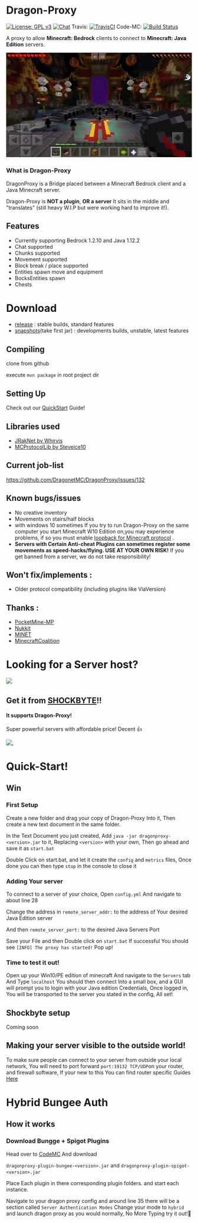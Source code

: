 
# **Dragon-Proxy**

[![License: GPL v3](https://img.shields.io/badge/License-GPL%20v3-blue.svg)](http://www.gnu.org/licenses/gpl-3.0)
[![Chat](https://img.shields.io/badge/chat-on%20discord-7289da.svg)](https://discord.gg/CmkxTz2)
Travis: [![TravisCI](https://travis-ci.org/DragonetMC/DragonProxy.svg?branch=master)](https://travis-ci.org/DragonetMC/DragonProxy)
Code-MC: [![Build Status](https://ci.codemc.org/buildStatus/icon?job=DragonetMC/DragonProxy)](https://ci.codemc.org/job/DragonetMC/job/DragonProxy/)


A proxy to allow **Minecraft: Bedrock** clients to connect to **Minecraft: Java Edition** servers.

![Screenshot](https://github.com/DragonetMC/DragonProxy/raw/master/screenshots/hypixel.png)

### What is Dragon-Proxy
DragonProxy is a Bridge placed between a Minecraft Bedrock client and a Java Minecraft server.

Dragon-Proxy is __NOT a plugin__, __OR a server__ It sits in the middle and "translates" (still heavy W.I.P but were working hard to improve it!).

## Features
- Currently supporting Bedrock 1.2.10 and Java 1.12.2
- Chat supported
- Chunks supported
- Movement supported
- Block break / place supported
- Entities spawn move and equipment
- BocksEntities spawn
- Chests




# Download
 - [release](https://github.com/DragonetMC/DragonProxy/releases) : stable builds, standard features
 - [snapshots](https://ci.codemc.org/job/DragonetMC/job/DragonProxy/lastSuccessfulBuild/artifact/proxy/target/)(take first jar) : developments builds, unstable, latest features

## Compiling
clone from github

execute `mvn package` in root project dir

## Setting Up
Check out our [QuickStart](https://github.com/abelj001/DragonProxy/blob/master/README.md#quickstart) Guide!


## Libraries used
* [JRakNet by Whirvis](https://github.com/JRakNet/JRakNet)
* [MCProtocolLib by Steveice10](https://github.com/Steveice10/MCProtocolLib)


## Current job-list 
https://github.com/DragonetMC/DragonProxy/issues/132

## Known bugs/issues
 - No creative inventory
 - Movements on stairs/half blocks
 - with windows 10 sometimes If you try to run Dragon-Proxy on the same computer you start Minecraft W10 Edition on,you may experience problems, if so you must enable [loopback for Minecraft protocol](http://pmmp.readthedocs.io/en/rtfd/faq/connecting/win10localhostcantconnect.html) .
 - __Servers with Certain Anti-cheat Plugins can sometimes register some movements as speed-hacks/flying. **USE AT YOUR OWN RISK!**__
If you get banned from a server, we do not take responsibility!


## Won't fix/implements :
 - Older protocol compatibility (including plugins like ViaVersion)


## Thanks :
* [PocketMine-MP](https://github.com/pmmp/PocketMine-MP)
* [Nukkit](https://github.com/NukkitX/Nukkit)
* [MINET](https://github.com/NiclasOlofsson/MiNET)
* [MinecraftCoalition](http://wiki.vg)

# Looking for a Server host?
[![](https://shockbyte.com/assets/img/logo-2017.png)](https://shockbyte.com/partner/dragonet)
## Get it from [SHOCKBYTE](https://shockbyte.com/partner/dragonet)!! 
#### It supports Dragon-Proxy!
Super powerful servers with affordable price! Decent 👍  

![,](http://www.solidbackgrounds.com/images/2560x1440/2560x1440-white-solid-color-background.jpg)




# Quick-Start!

 ## **Win**

 ### **First Setup**

   Create a new folder and drag your copy of Dragon-Proxy Into it, Then create a new text document in the same folder.

   In the Text Document you just created, Add `java -jar dragonproxy-<version>.jar` to it, Replacing `<version>` with your own, Then go ahead and save it as `start.bat` 

   Double Click on start.bat, and let it create the `config` and `metrics` files, Once done you can then type `stop` in the console to close it

 ### **Adding Your server**

   To connect to a server of your choice, Open `config.yml` And navigate to about line 28 

   Change the address in  `remote_server_addr:` to the address of Your desired Java Edition server

   And then `remote_server_port:` to the desired  Java Servers Port

   Save your File and then Double click on `start.bat` If successful You should see `[INFO] The proxy has started!` Pop up!
    
   ### **Time to test it out!**    
Open up your Win10/PE edition of minecraft And navigate to the `Servers` tab And Type `localhost` You should then connect Into a small box, and a GUI will prompt you to login with your Java edition Credentials, Once logged in, You will be transported to the server you stated in the config, All set! 

## **Shockbyte setup**
Coming soon


##  **Making your server visible to the outside world!**
 To make sure people can connect to your server from outside your local network, You will need to port forward `port:19132 TCP/UDP`on your router, and firewall software, If your new to this You can find router specific Guides [Here](https://portforward.com/router.htm)


# Hybrid Bungee Auth

## How it works
<Hoverepic please explain>
  
  ### Download Bungge + Spigot Plugins
  
   Head over to [CodeMC](https://ci.codemc.org/job/DragonetMC/job/DragonProxy/) And download 
  
  `dragonproxy-plugin-bungee-<version>.jar` and `dragonproxy-plugin-spigot-<version>.jar`
  
  Place Each plugin in there corresponding  plugin folders. and start each instance. 
  
  Navigate to your dragon proxy config and around line 35 there will be a section called `Server Authentication Modes` Change your mode   to `hybrid` and launch dragon proxy as you would normally, No More Typing try it out!🍪
  
